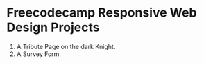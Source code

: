 # Freecodecamp Responsive Web Design Projects
 1. A Tribute Page on the dark Knight.
 2. A Survey Form.
